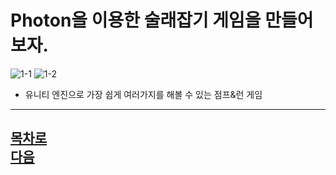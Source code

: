 Photon을 이용한 술래잡기 게임을 만들어보자.
=======================
![1-1](https://github.com/isp829/HU/blob/master/images/lecture1/thatmustache.jpg) 
![1-2](https://github.com/isp829/HU/blob/master/images/lecture1/thatcookie.jpg)


* 유니티 엔진으로 가장 쉽게 여러가지를 해볼 수 있는 점프&런 게임  
------------------------------------  
[목차로](https://github.com/isp829/3dunitymulty/blob/master/README.md)  
[다음](https://github.com/isp829/HU/blob/master/lecture/lecture2.md)  
-----------------------------
    
